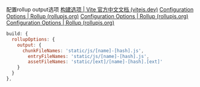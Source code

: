 配置rollup output选项
[构建选项 | Vite 官方中文文档 (vitejs.dev)](https://cn.vitejs.dev/config/build-options.html#build-rollupoptions)
[Configuration Options | Rollup (rollupjs.org)](https://rollupjs.org/configuration-options/#output-chunkfilenames)
[Configuration Options | Rollup (rollupjs.org)](https://rollupjs.org/configuration-options/#output-entryfilenames)
[Configuration Options | Rollup (rollupjs.org)](https://rollupjs.org/configuration-options/#output-assetfilenames)
```javascript
build: {
  rollupOptions: {
    output: {
      chunkFileNames: 'static/js/[name]-[hash].js',
        entryFileNames: 'static/js/[name]-[hash].js',
        assetFileNames: 'static/[ext]/[name]-[hash].[ext]'
    }
  }
},
```

